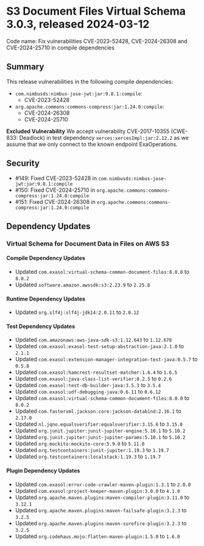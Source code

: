 # S3 Document Files Virtual Schema 3.0.3, released 2024-03-12

Code name: Fix vulnerabilities CVE-2023-52428, CVE-2024-26308 and CVE-2024-25710 in compile dependencies

## Summary

This release vulnerabilities in the following compile dependencies:
* `com.nimbusds:nimbus-jose-jwt:jar:9.8.1:compile`:
  * CVE-2023-52428
* `org.apache.commons:commons-compress:jar:1.24.0:compile`:
  * CVE-2024-26308
  * CVE-2024-25710

**Excluded Vulnerability** We accept vulnerability CVE-2017-10355 (CWE-833: Deadlock) in test dependency `xerces:xercesImpl:jar:2.12.2` as we assume that we only connect to the known endpoint ExaOperations.

## Security

* #149: Fixed CVE-2023-52428 in `com.nimbusds:nimbus-jose-jwt:jar:9.8.1:compile`
* #150: Fixed CVE-2024-25710 in `org.apache.commons:commons-compress:jar:1.24.0:compile`
* #151: Fixed CVE-2024-26308 in `org.apache.commons:commons-compress:jar:1.24.0:compile`

## Dependency Updates

### Virtual Schema for Document Data in Files on AWS S3

#### Compile Dependency Updates

* Updated `com.exasol:virtual-schema-common-document-files:8.0.0` to `8.0.2`
* Updated `software.amazon.awssdk:s3:2.23.9` to `2.25.8`

#### Runtime Dependency Updates

* Updated `org.slf4j:slf4j-jdk14:2.0.11` to `2.0.12`

#### Test Dependency Updates

* Updated `com.amazonaws:aws-java-sdk-s3:1.12.643` to `1.12.678`
* Updated `com.exasol:exasol-test-setup-abstraction-java:2.1.0` to `2.1.1`
* Updated `com.exasol:extension-manager-integration-test-java:0.5.7` to `0.5.8`
* Updated `com.exasol:hamcrest-resultset-matcher:1.6.4` to `1.6.5`
* Updated `com.exasol:java-class-list-verifier:0.2.5` to `0.2.6`
* Updated `com.exasol:test-db-builder-java:3.5.3` to `3.5.4`
* Updated `com.exasol:udf-debugging-java:0.6.11` to `0.6.12`
* Updated `com.exasol:virtual-schema-common-document-files:8.0.0` to `8.0.2`
* Updated `com.fasterxml.jackson.core:jackson-databind:2.16.1` to `2.17.0`
* Updated `nl.jqno.equalsverifier:equalsverifier:3.15.6` to `3.15.8`
* Updated `org.junit.jupiter:junit-jupiter-engine:5.10.1` to `5.10.2`
* Updated `org.junit.jupiter:junit-jupiter-params:5.10.1` to `5.10.2`
* Updated `org.mockito:mockito-core:5.9.0` to `5.11.0`
* Updated `org.testcontainers:junit-jupiter:1.19.3` to `1.19.7`
* Updated `org.testcontainers:localstack:1.19.3` to `1.19.7`

#### Plugin Dependency Updates

* Updated `com.exasol:error-code-crawler-maven-plugin:1.3.1` to `2.0.0`
* Updated `com.exasol:project-keeper-maven-plugin:3.0.0` to `4.1.0`
* Updated `org.apache.maven.plugins:maven-compiler-plugin:3.11.0` to `3.12.1`
* Updated `org.apache.maven.plugins:maven-failsafe-plugin:3.2.3` to `3.2.5`
* Updated `org.apache.maven.plugins:maven-surefire-plugin:3.2.3` to `3.2.5`
* Updated `org.codehaus.mojo:flatten-maven-plugin:1.5.0` to `1.6.0`
